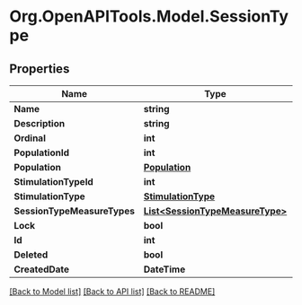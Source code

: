 # Org.OpenAPITools.Model.SessionType

## Properties

Name | Type | Description | Notes
------------ | ------------- | ------------- | -------------
**Name** | **string** |  | [optional] 
**Description** | **string** |  | [optional] 
**Ordinal** | **int** |  | [optional] 
**PopulationId** | **int** |  | [optional] 
**Population** | [**Population**](Population.md) |  | [optional] 
**StimulationTypeId** | **int** |  | [optional] 
**StimulationType** | [**StimulationType**](StimulationType.md) |  | [optional] 
**SessionTypeMeasureTypes** | [**List&lt;SessionTypeMeasureType&gt;**](SessionTypeMeasureType.md) |  | [optional] 
**Lock** | **bool** |  | [optional] 
**Id** | **int** |  | [optional] 
**Deleted** | **bool** |  | [optional] 
**CreatedDate** | **DateTime** |  | [optional] 

[[Back to Model list]](../README.md#documentation-for-models) [[Back to API list]](../README.md#documentation-for-api-endpoints) [[Back to README]](../README.md)

